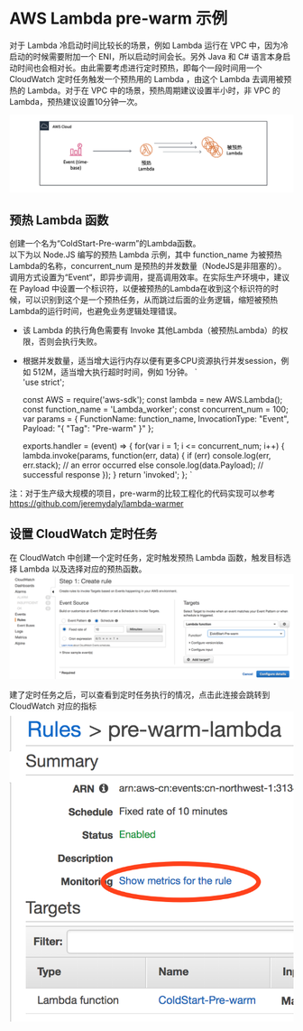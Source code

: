 # AWS Lambda pre-warm 示例

对于 Lambda 冷启动时间比较长的场景，例如 Lambda 运行在 VPC 中，因为冷启动的时候需要附加一个 ENI，所以启动时间会长。另外 Java 和 C# 语言本身启动时间也会相对长。由此需要考虑进行定时预热，即每个一段时间用一个 CloudWatch 定时任务触发一个预热用的 Lambda ，由这个 Lambda 去调用被预热的 Lambda。对于在 VPC 中的场景，预热周期建议设置半小时，非 VPC 的Lambda，预热建议设置10分钟一次。
  
![img](./pic1.png)

## 预热 Lambda 函数

创建一个名为“ColdStart-Pre-warm”的Lambda函数。  
以下为以 Node.JS 编写的预热 Lambda 示例，其中 function_name 为被预热Lambda的名称，concurrent_num 是预热的并发数量（NodeJS是非阻塞的）。调用方式设置为“Event“，即异步调用，提高调用效率。在实际生产环境中，建议在 Payload 中设置一个标识符，以便被预热的Lambda在收到这个标识符的时候，可以识别到这个是一个预热任务，从而跳过后面的业务逻辑，缩短被预热Lambda的运行时间，也避免业务逻辑处理错误。    
* 该 Lambda 的执行角色需要有 Invoke 其他Lambda（被预热Lambda）的权限，否则会执行失败。  
* 根据并发数量，适当增大运行内存以便有更多CPU资源执行并发session，例如 512M，适当增大执行超时时间，例如 1分钟。
`  
    'use strict';

    const AWS = require('aws-sdk');
    const lambda = new AWS.Lambda();
    const function_name = 'Lambda_worker';
    const concurrent_num = 100;
    var params = {
        FunctionName: function_name, 
        InvocationType: "Event",
        Payload: "{
            "Tag": "Pre-warm"
        }"
        };
        
    exports.handler = (event) => {
        for(var i = 1; i <= concurrent_num; i++) {
            lambda.invoke(params, function(err, data) {
                if (err) console.log(err, err.stack); // an error occurred
                else     console.log(data.Payload);           // successful response
            });
        }
        return 'invoked';
    };
`


注：对于生产级大规模的项目，pre-warm的比较工程化的代码实现可以参考 https://github.com/jeremydaly/lambda-warmer  

## 设置 CloudWatch 定时任务
在 CloudWatch 中创建一个定时任务，定时触发预热 Lambda 函数，触发目标选择 Lambda 以及选择对应的预热函数。
![CW定时任务](./pic2.png)

建了定时任务之后，可以查看到定时任务执行的情况，点击此连接会跳转到 CloudWatch 对应的指标  
![定时任务执行](./pic3.png)